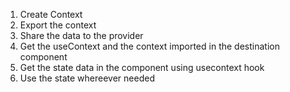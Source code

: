 1. Create Context
2. Export the context
3. Share the data to the provider
4. Get the useContext and the context imported in the destination component
5. Get the state data in the component using usecontext hook
6. Use the state whereever needed